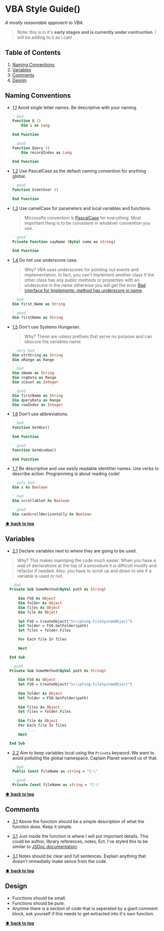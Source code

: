 # VBA Style Guide()

*A mostly reasonable approach to VBA.*

> Note: this is in it's **early stages and is currently under contruction**. I will be adding to it as I can!

## Table of Contents
 
 1. [Naming Conventions](#naming-conventions)
 1. [Variables](#variables)
 1. [Comments](#comments)
 1. [Design](#design)

## Naming Conventions

  <a name="single--letter--names"></a><a name="1.1"></a>
  - [1.1](#single--letter--names) Avoid single letter names. Be descriptive with your naming.
    ```vb
    ' bad
    Function Q ()
        Dim i as Long
        ' ...
    End Function

    ' good
    Function Query ()
        Dim recordIndex as Long
        ' ...
    End Function
    ```

  <a name="pascal--case"></a><a name="1.2"></a>
  - [1.2](#pascal--case) Use PascalCase as the default naming convention for anything global.
    ```vb
    ' good
    Function GreetUser ()
        ' ...
    End Function
    ```
    
  <a name="camel--case"></a><a name="1.3"></a>
  - [1.3](#camel--case) Use camelCase for parameters and local variables and functions.
  
    > Microsofts convention is [PascalCase](https://docs.microsoft.com/en-us/dotnet/visual-basic/programming-guide/program-structure/naming-conventions) for everything. Most important thing is to be consistent in whatever convention you use.
    ```vb
    ' good
    Private Function sayName (ByVal name as string)
        ' ...
    End Function
    ```

  <a name="underscore--case"></a><a name="1.4"></a>
  - [1.4](#underscore--case) Do not use underscore case.
    
    > Why? VBA uses underscores for pointing out events and implementation. In fact, you can't implement another class if the other class has any public methods or properties with an underscore in the name otherwise you will get the error [Bad interface for Implements: method has underscore in name](https://docs.microsoft.com/en-us/office/vba/language/reference/user-interface-help/bad-interface-for-implements-method-has-underscore-in-name).
    ```vb
    ' bad
    Dim First_Name as String

    ' good
    Dim firstName as String
    ```
    
  <a name="system--hungarian"></a><a name="1.5"></a>
  - [1.5](#system--hungarian) Don't use Systems Hungarian.
  
    > Why? These are usless prefixes that serve no purpose and can obscure the variables name.
    ```vb
    ' very bad
    Dim strString as String
    Dim oRange as Range

    ' bad
    Dim sName as String
    Dim rngData as Range
    Dim iCount as Integer

    ' good
    Dim firstName as String
    Dim queryData as Range
    Dim rowIndex as Integer
    ```

  <a name="abbreviations"></a><a name="1.6"></a>
  - [1.6](#abbreviations) Don't use abbreviations.
    ```vb
    ' bad
    Function GetWin()
        ' ...
    End Function

    ' good
    Function GetWindow()
        ' ...
    End Function
    ```

  <a name="descriptive--names"></a><a name="1.7"></a>
  - [1.7](#descriptive--names) Be descriptive and use easily readable identifier names. Use verbs to describe action. Programming is about reading code!
    ```vb
    ' very bad
    Dim x As Boolean

    ' bad
    Dim scrollableX As Boolean

    ' good
    Dim canScrollHorizontally As Boolean
    ```

  **[⬆ back to top](#table-of-contents)**

## Variables

  <a name="declare-where-used"></a><a name="2.1"></a>
  - [2.1](#declare-where-used) Declare variables next to where they are going to be used.

  > Why? This makes maintaing the code much easier. When you have a wall of declarations at the top of a procedure it is difficult modify and refactor if needed. Also, you have to scroll up and down to see if a variable is used or not.
  ```vb
    ' bad
    Private Sub SomeMethod(ByVal path As String)
    
        Dim FSO As Object
        Dim folder As Object
        Dim files As Object
        Dim file As Object
        
        Set FSO = CreateObject("Scripting.FileSystemObject")
        Set folder = FSO.GetFolder(path)
        Set files = folder.Files

        For Each file In files
            '...
        Next

    End Sub

    ' good
    Private Sub SomeMethod(ByVal path As String)
    
        Dim FSO As Object
        Set FSO = CreateObject("Scripting.FileSystemObject")
        
        Dim folder As Object
        Set folder = FSO.GetFolder(path)
        
        Dim files As Object
        Set files = folder.Files
        
        Dim file As Object
        For Each file In files
            '...
        Next

    End Sub
  ```

  <a name="keep-variables-local"></a><a name="2.2"></a>
  - [2.2](#keep-variables-local) Aim to keep variables local using the `Private` keyword. We want to avoid polluting the global namespace. Captain Planet warned us of that.
      ```vb
    ' bad
    Public Const FileName as string = "C:\"

    ' good
    Private Const fileName as string = "C:\"
    ```
  **[⬆ back to top](#table-of-contents)**

## Comments

  <a name="description-header-comment"></a><a name="3.1"></a>
  - [3.1](#description-header-comment) Above the function should be a simple description of what the function does. Keep it simple.

  <a name="doc--comment"></a><a name="3.2"></a>
  - [3.1](#doc--comment) Just inside the function is where I will put important details. This could be author, library references, notes, Ect. I've styled this to be similar to [JSDoc documentation](https://devdocs.io/jsdoc/). 

  <a name="descriptive--comment"></a><a name="3.1"></a>
  - [3.1](#descriptive--comment) Notes should be clear and full sentences. Explain anything that doesn't immediatly make sence from the code.

  **[⬆ back to top](#table-of-contents)**


## Design

  - Functions should be small.
  - Functions should be pure.
  - Anytime there is a section of code that is seperated by a giant comment block, ask yourself if this needs to get extracted into it's own function.

  **[⬆ back to top](#table-of-contents)**
